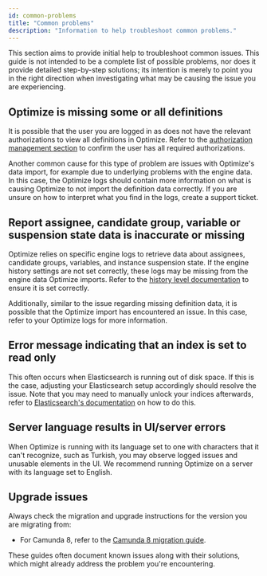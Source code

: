 ```yaml
---
id: common-problems
title: "Common problems"
description: "Information to help troubleshoot common problems."
---
```


This section aims to provide initial help to troubleshoot common issues. This guide is not intended to be a complete list of possible problems, nor does it provide detailed step-by-step solutions; its intention is merely to point you in the right direction when investigating what may be causing the issue you are experiencing.

## Optimize is missing some or all definitions

It is possible that the user you are logged in as does not have the relevant authorizations to view all definitions in Optimize. Refer to the [authorization management section](##process-or-decision-definition-related-authorizations) to confirm the user has all required authorizations.

Another common cause for this type of problem are issues with Optimize's data import, for example due to underlying problems with the engine data. In this case, the Optimize logs should contain more information on what is causing Optimize to not import the definition data correctly. If you are unsure on how to interpret what you find in the logs, create a support ticket.

## Report assignee, candidate group, variable or suspension state data is inaccurate or missing

Optimize relies on specific engine logs to retrieve data about assignees, candidate groups, variables, and instance suspension state. If the engine history settings are not set correctly, these logs may be missing from the engine data Optimize imports. Refer to the [history level documentation](https://docs.camunda.org/manual/latest/user-guide/process-engine/history/#choose-a-history-level) to ensure it is set correctly.

Additionally, similar to the issue regarding missing definition data, it is possible that the Optimize import has encountered an issue. In this case, refer to your Optimize logs for more information.

## Error message indicating that an index is set to read only

This often occurs when Elasticsearch is running out of disk space. If this is the case, adjusting your Elasticsearch setup accordingly should resolve the issue. Note that you may need to manually unlock your indices afterwards, refer to [Elasticsearch's documentation](https://www.elastic.co/guide/en/elasticsearch/reference/master/index-modules-blocks.html) on how to do this.

## Server language results in UI/server errors

When Optimize is running with its language set to one with characters that it can't recognize, such as Turkish, you may observe logged issues and unusable elements in the UI. We recommend running Optimize on a server with its language set to English.

## Upgrade issues

Always check the migration and upgrade instructions for the version you are migrating from:

- For Camunda 8, refer to the [Camunda 8 migration guide](./../migration-update/camunda-8/instructions.md).

These guides often document known issues along with their solutions, which might already address the problem you're encountering.
